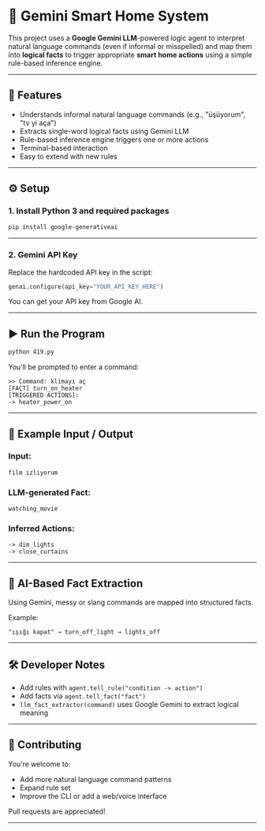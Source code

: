 # 🧠 Gemini Smart Home System

This project uses a **Google Gemini LLM**-powered logic agent to interpret natural language commands (even if informal or misspelled) and map them into **logical facts** to trigger appropriate **smart home actions** using a simple rule-based inference engine.

---

## 🚀 Features

- Understands informal natural language commands (e.g., "üşüyorum", "tv yi aça")
- Extracts single-word logical facts using Gemini LLM
- Rule-based inference engine triggers one or more actions
- Terminal-based interaction
- Easy to extend with new rules

---

## ⚙️ Setup

### 1. Install Python 3 and required packages

```bash
pip install google-generativeai
```

---

### 2. Gemini API Key

Replace the hardcoded API key in the script:

```python
genai.configure(api_key="YOUR_API_KEY_HERE")
```

You can get your API key from Google AI.

---

## ▶️ Run the Program

```bash
python 419.py
```

You’ll be prompted to enter a command:

```
>> Command: klimayı aç
[FACT] turn_on_heater
[TRIGGERED ACTIONS]:
-> heater_power_on
```

---

## 🧠 Example Input / Output

### Input:
```
film izliyorum
```

### LLM-generated Fact:
```
watching_movie
```

### Inferred Actions:
```
-> dim_lights
-> close_curtains
```

---

## 🧩 AI-Based Fact Extraction

Using Gemini, messy or slang commands are mapped into structured facts.

Example:
```
"ışığı kapat" → turn_off_light → lights_off
```

---

## 🛠 Developer Notes

- Add rules with `agent.tell_rule("condition -> action")`
- Add facts via `agent.tell_fact("fact")`
- `llm_fact_extractor(command)` uses Google Gemini to extract logical meaning

---

## 🤝 Contributing

You’re welcome to:

- Add more natural language command patterns
- Expand rule set
- Improve the CLI or add a web/voice interface

Pull requests are appreciated!

---
